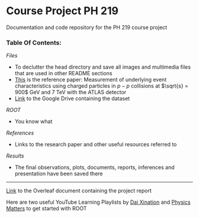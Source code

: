 # Course Project PH 219
Documentation and code repository for the PH 219 course project

### Table Of Contents:

*Files*
 - To declutter the head directory and save all images and multimedia files that are used in other README sections
 - [This](/Files/PhysRevD.83.112001.pdf) is the reference paper: Measurement of underlying event characteristics using charged particles
in $p-p$ collisions at $\sqrt{s} = 900$ GeV and $7$ TeV with the ATLAS detector
 - [Link](https://drive.google.com/file/d/1kkmyTks_-kv2-sru9J47ngJhq7mZJnFo/view?usp=sharing) to the Google Drive containing the dataset
 
*ROOT*
 - You know what
 
*References*
 - Links to the research paper and other useful resources referred to
 
*Results*
 - The final observations, plots, documents, reports, inferences and presentation have been saved there

- - - -

[Link](https://www.overleaf.com/project/5fce1be2a7eb1454d1a49614) to the Overleaf document containing the project report

Here are two useful YouTube Learning Playlists by [Dai Xination](https://www.youtube.com/playlist?list=PLJZI0Nq8pgrScd_mR_ruxXD7N8dxFZtXv) and [Physics Matters](https://www.youtube.com/playlist?list=PLLybgCU6QCGWLdDO4ZDaB0kLrO3maeYAe) to get started with ROOT

<!--Contributors: Abhishek Soni, Aravind Bharathi, Gundappa, Harshda Saxena, Heetak Shah, Kaushik Singirikonda, Moysha Gera, Vinit Doke-->
